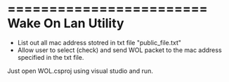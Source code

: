 ========================
Wake On Lan Utility
========================

 * List out all mac address stotred in txt file "public_file.txt"
 * Allow user to select (check) and send WOL packet to the mac address specified in the txt file.

Just open WOL.csproj using visual studio and run.
